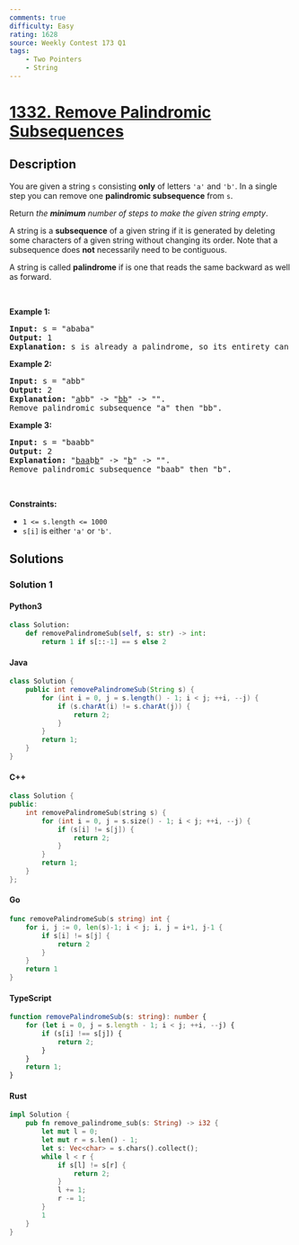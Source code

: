 ```yaml
---
comments: true
difficulty: Easy
rating: 1628
source: Weekly Contest 173 Q1
tags:
    - Two Pointers
    - String
---
```


<!-- problem:start -->

# [1332. Remove Palindromic Subsequences](https://leetcode.com/problems/remove-palindromic-subsequences)

## Description

<!-- description:start -->

<p>You are given a string <code>s</code> consisting <strong>only</strong> of letters <code>&#39;a&#39;</code> and <code>&#39;b&#39;</code>. In a single step you can remove one <strong>palindromic subsequence</strong> from <code>s</code>.</p>

<p>Return <em>the <strong>minimum</strong> number of steps to make the given string empty</em>.</p>

<p>A string is a <strong>subsequence</strong> of a given string if it is generated by deleting some characters of a given string without changing its order. Note that a subsequence does <strong>not</strong> necessarily need to be contiguous.</p>

<p>A string is called <strong>palindrome</strong> if is one that reads the same backward as well as forward.</p>

<p>&nbsp;</p>
<p><strong class="example">Example 1:</strong></p>

<pre>
<strong>Input:</strong> s = &quot;ababa&quot;
<strong>Output:</strong> 1
<strong>Explanation:</strong> s is already a palindrome, so its entirety can be removed in a single step.
</pre>

<p><strong class="example">Example 2:</strong></p>

<pre>
<strong>Input:</strong> s = &quot;abb&quot;
<strong>Output:</strong> 2
<strong>Explanation:</strong> &quot;<u>a</u>bb&quot; -&gt; &quot;<u>bb</u>&quot; -&gt; &quot;&quot;. 
Remove palindromic subsequence &quot;a&quot; then &quot;bb&quot;.
</pre>

<p><strong class="example">Example 3:</strong></p>

<pre>
<strong>Input:</strong> s = &quot;baabb&quot;
<strong>Output:</strong> 2
<strong>Explanation:</strong> &quot;<u>baa</u>b<u>b</u>&quot; -&gt; &quot;<u>b</u>&quot; -&gt; &quot;&quot;. 
Remove palindromic subsequence &quot;baab&quot; then &quot;b&quot;.
</pre>

<p>&nbsp;</p>
<p><strong>Constraints:</strong></p>

<ul>
	<li><code>1 &lt;= s.length &lt;= 1000</code></li>
	<li><code>s[i]</code> is either <code>&#39;a&#39;</code> or <code>&#39;b&#39;</code>.</li>
</ul>

<!-- description:end -->

## Solutions

<!-- solution:start -->

### Solution 1

<!-- tabs:start -->

#### Python3

```python
class Solution:
    def removePalindromeSub(self, s: str) -> int:
        return 1 if s[::-1] == s else 2
```

#### Java

```java
class Solution {
    public int removePalindromeSub(String s) {
        for (int i = 0, j = s.length() - 1; i < j; ++i, --j) {
            if (s.charAt(i) != s.charAt(j)) {
                return 2;
            }
        }
        return 1;
    }
}
```

#### C++

```cpp
class Solution {
public:
    int removePalindromeSub(string s) {
        for (int i = 0, j = s.size() - 1; i < j; ++i, --j) {
            if (s[i] != s[j]) {
                return 2;
            }
        }
        return 1;
    }
};
```

#### Go

```go
func removePalindromeSub(s string) int {
	for i, j := 0, len(s)-1; i < j; i, j = i+1, j-1 {
		if s[i] != s[j] {
			return 2
		}
	}
	return 1
}
```

#### TypeScript

```ts
function removePalindromeSub(s: string): number {
    for (let i = 0, j = s.length - 1; i < j; ++i, --j) {
        if (s[i] !== s[j]) {
            return 2;
        }
    }
    return 1;
}
```

#### Rust

```rust
impl Solution {
    pub fn remove_palindrome_sub(s: String) -> i32 {
        let mut l = 0;
        let mut r = s.len() - 1;
        let s: Vec<char> = s.chars().collect();
        while l < r {
            if s[l] != s[r] {
                return 2;
            }
            l += 1;
            r -= 1;
        }
        1
    }
}
```

<!-- tabs:end -->

<!-- solution:end -->

<!-- problem:end -->
